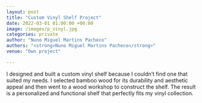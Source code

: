 ```yaml
---
layout: post
title: "Custom Vinyl Shelf Project"
date: 2022-03-01 01:00:00 +00:00
image: /images/p_vinyl.jpg
categories: private
author: "Nuno Miguel Martins Pacheco"
authors: "<strong>Nuno Miguel Martins Pacheco</strong>"
venue: "Own project"

---
```


I designed and built a custom vinyl shelf because I couldn’t find one that suited my needs. I selected bamboo wood for its durability and aesthetic appeal and then went to a wood workshop to construct the shelf. The result is a personalized and functional shelf that perfectly fits my vinyl collection.